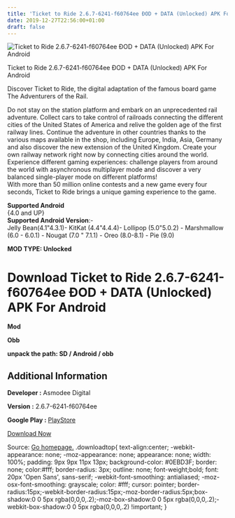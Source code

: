 ```yaml
---
title: 'Ticket to Ride 2.6.7-6241-f60764ee ÐOD + DATA (Unlocked) APK For Android'
date: 2019-12-27T22:56:00+01:00
draft: false
---
```


![Ticket to Ride 2.6.7-6241-f60764ee ÐOD + DATA (Unlocked) APK For Android](https://i1.wp.com/apkhome.net/wp-content/uploads/2019/11/Ticket-to-Ride.png "Ticket to Ride 2.6.7-6241-f60764ee ÐOD + DATA (Unlocked) APK For Android")

  

Ticket to Ride 2.6.7-6241-f60764ee ÐOD + DATA (Unlocked) APK For Android

Discover Ticket to Ride, the digital adaptation of the famous board game The Adventurers of the Rail.

Do not stay on the station platform and embark on an unprecedented rail adventure. Collect cars to take control of railroads connecting the different cities of the United States of America and relive the golden age of the first railway lines. Continue the adventure in other countries thanks to the various maps available in the shop, including Europe, India, Asia, Germany and also discover the new extension of the United Kingdom. Create your own railway network right now by connecting cities around the world.  
Experience different gaming experiences: challenge players from around the world with asynchronous multiplayer mode and discover a very balanced single-player mode on different platforms!  
With more than 50 million online contests and a new game every four seconds, Ticket to Ride brings a unique gaming experience to the game.

**Supported Android**  
{4.0 and UP}  
**Supported Android Version**:-  
Jelly Bean(4.1"4.3.1)- KitKat (4.4"4.4.4)- Lollipop (5.0"5.0.2) - Marshmallow (6.0 - 6.0.1) - Nougat (7.0 " 7.1.1) - Oreo (8.0-8.1) - Pie (9.0)

**MOD TYPE: Unlocked**

Download Ticket to Ride 2.6.7-6241-f60764ee ÐOD + DATA (Unlocked) APK For Android
==================================================================================

**Mod**

**Obb**

**unpack the path: SD / Android / obb**

Additional Information
----------------------

**Developer :** Asmodee Digital

**Version :** 2.6.7-6241-f60764ee

**Google Play :** [PlayStore](https://play.google.com/store/apps/details?id=com.daysofwonder.tt.android)

  

[Download Now](https://store4app.co/post/ticket-to-ride-2-6-7-6241-f60764ee-od-data-unlocked-apk-for-android_1574142384)

  
Source: [Go homepage.](https://store4app.co/post/ticket-to-ride-2-6-7-6241-f60764ee-od-data-unlocked-apk-for-android_1574142384) .downloadtop{ text-align:center; -webkit-appearance: none; -moz-appearance: none; appearance: none; width: 100%; padding: 9px 9px 11px 13px; background-color: #0EBD3F; border: none; color:#fff; border-radius: 3px; outline: none; font-weight;bold; font: 20px 'Open Sans', sans-serif; -webkit-font-smoothing: antialiased; -moz-osx-font-smoothing: grayscale; color: #fff; cursor: pointer; border-radius:15px;-webkit-border-radius:15px;-moz-border-radius:5px;box-shadow:0 0 5px rgba(0,0,0,.2);-moz-box-shadow:0 0 5px rgba(0,0,0,.2);-webkit-box-shadow:0 0 5px rgba(0,0,0,.2) !important; }